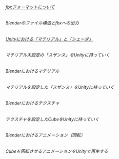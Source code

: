 


###### [fbxフォーマットについて](./fbx_format.md)

###### Blenderのファイル構造とfbxへの出力

###### [Unityにおける「マテリアル」と「シェーダ」](./material_and_shader.md)

###### マテリアル未設定の「スザンヌ」をUnityに持っていく

###### Blenderにおけるマテリアル

###### マテリアルを設定した「スザンヌ」をUnityに持っていく

###### Blenderにおけるテクスチャ

###### テクスチャを設定したCubeをUnityに持っていく

###### Blenderにおけるアニメーション（回転）

###### Cubeを回転させるアニメーションをUnityで再生する





